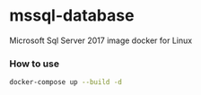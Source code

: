 # mssql-database
Microsoft Sql Server 2017 image docker for Linux

### How to use

```bash
docker-compose up --build -d
```
